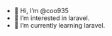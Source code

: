 - 👋 Hi, I’m @coo935
- 👀 I’m interested in laravel.
- 🌱 I’m currently learning laravel.

<!---
coo935/coo935 is a ✨ special ✨ repository because its `README.md` (this file) appears on your GitHub profile.
You can click the Preview link to take a look at your changes.
--->
